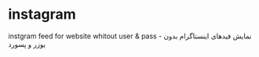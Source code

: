 # instagram


instgram feed for website whitout user & pass - نمایش فیدهای اینستاگرام بدون یوزر و پسورد
